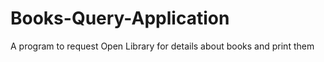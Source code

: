# Books-Query-Application
A program to request Open Library for details about books and print them

